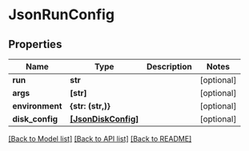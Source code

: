 # JsonRunConfig


## Properties
Name | Type | Description | Notes
------------ | ------------- | ------------- | -------------
**run** | **str** |  | [optional] 
**args** | **[str]** |  | [optional] 
**environment** | **{str: (str,)}** |  | [optional] 
**disk_config** | [**[JsonDiskConfig]**](JsonDiskConfig.md) |  | [optional] 

[[Back to Model list]](../README.md#documentation-for-models) [[Back to API list]](../README.md#documentation-for-api-endpoints) [[Back to README]](../README.md)


